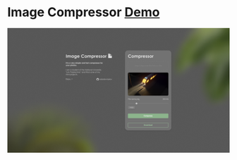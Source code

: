 # Image Compressor [Demo](https://simple-img-compressor.herokuapp.com)

![](ImageCompressorApp.png)
